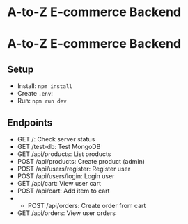 # A-to-Z E-commerce Backend

# A-to-Z E-commerce Backend

## Setup

- Install: `npm install`
- Create `.env`:
- Run: `npm run dev`

## Endpoints

- GET /: Check server status
- GET /test-db: Test MongoDB
- GET /api/products: List products
- POST /api/products: Create product (admin)
- POST /api/users/register: Register user
- POST /api/users/login: Login user
- GET /api/cart: View user cart
- POST /api/cart: Add item to cart
- - POST /api/orders: Create order from cart
- GET /api/orders: View user orders
